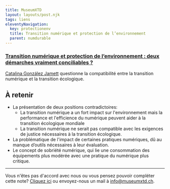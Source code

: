 ```yaml
---
title: MuseumXTD
layout: layouts/post.njk
tags: liens
eleventyNavigation:
  key: protectionenv
  title: Transition numérique et protection de l’environnement
  parent: numdurable
---
```

### [Transition numérique et protection de l’environnement : deux démarches vraiment conciliables ?](https://topolitique.ch/2021/05/31/transition-numerique-et-protection-de-lenvironnement-deux-demarches-vraiment-conciliables/)
[Catalina González Jamett](https://topolitique.ch/author/catalina-gonzalez-jamett/) questionne la compatibilité entre la transition numérique et la transition écologique. 

## À retenir
- La présentation de deux positions contradictoires:
	- La transition numérique a un fort impact sur l'environnement mais la performance et l'efficience du numérique peuvent aider à la transition écologique mondiale 
	- La transition numérique ne serait pas compatible avec les exigences de justice nécessaires à la transition écologique. 
- La problématique de l'impact de certaines pratiques numériques, dû au manque d’outils nécessaires à leur évaluation. 
- Le concept de sobriété numérique, qui lie une consommation des équipements plus modérée avec une pratique du numérique plus critique. 


---- 
Vous n'êtes pas d'accord avec nous ou vous pensez pouvoir compléter cette note? [Cliquez ici](https://6e13e580.sibforms.com/serve/MUIEAJex9Gqy_GXlFogQqcGyYVXOZFFX8aHrYfffBiqjakg6wRCQTSUlxrpSXVkD6QEDI5CcmfGJhrDrkka2x7JvV-3YTESgygGo3Kq7DH-XD64whZr_JzkZgiL5lqiCeG3yKwBPjHJ6fyObFfcWQmqXpGkXQ3Ah4sgQV2mUjiMQ2hUe8pnjyP1gOywBca-q4MvmvdSwfxEFpgHr) ou envoyez-nous un mail à [info@museumxtd.ch](mailto:info@museumxtd.ch).